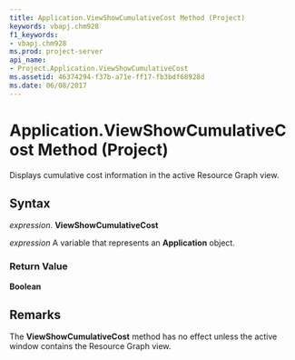 ```yaml
---
title: Application.ViewShowCumulativeCost Method (Project)
keywords: vbapj.chm928
f1_keywords:
- vbapj.chm928
ms.prod: project-server
api_name:
- Project.Application.ViewShowCumulativeCost
ms.assetid: 46374294-f37b-a71e-ff17-fb3bdf68928d
ms.date: 06/08/2017
---
```



# Application.ViewShowCumulativeCost Method (Project)

Displays cumulative cost information in the active Resource Graph view.


## Syntax

 _expression_. **ViewShowCumulativeCost**

 _expression_ A variable that represents an **Application** object.


### Return Value

 **Boolean**


## Remarks

The  **ViewShowCumulativeCost** method has no effect unless the active window contains the Resource Graph view.


